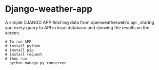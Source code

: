 # Django-weather-app
A simple DJANGO APP fetching data from openweatherweb's api , storing you every query to API in local database and showing the results on the screen.

    # To run APP
    # install python
    # install pip
    # install request
    # then run 
      python manage.py runserver
